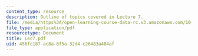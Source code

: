 ```yaml
---
content_type: resource
description: Outline of topics covered in Lecture 7.
file: /media/https%3A/open-learning-course-data-rc.s3.amazonaws.com/10-675j-computational-quantum-mechanics-of-molecular-and-extended-systems-fall-2004/456fc187ac8a8f5a32d4c26483a484af_Lec7.pdf
file_type: application/pdf
resourcetype: Document
title: Lec7.pdf
uid: 456fc187-ac8a-8f5a-32d4-c26483a484af
---
```

